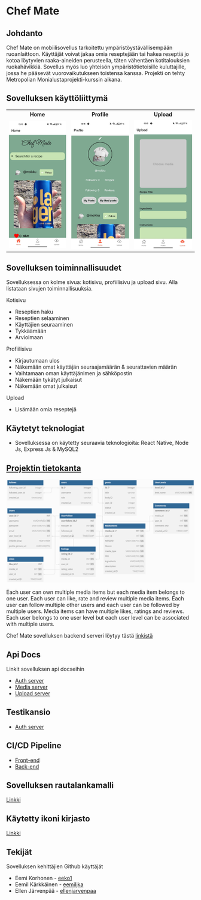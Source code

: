 <h1>
    Chef Mate
</h1>

## Johdanto

Chef Mate on mobiilisovellus tarkoitettu ympäristöystävällisempään ruoanlaittoon.
Käyttäjät voivat jakaa omia reseptejään tai hakea reseptiä jo kotoa löytyvien raaka-aineiden perusteella, täten vähentäen kotitalouksien ruokahävikkiä.
Sovellus myös luo yhteisön ympäristötietoisille kuluttajille, jossa he pääsevät vuorovaikutukseen toistensa kanssa. Projekti on tehty Metropolian Monialustaprojekti-kurssin aikana.

## Sovelluksen käyttöliittymä

<table>
  <tr>
    <th>Home</th>
    <th>Profile</th>
    <th>Upload</th>
  </tr>
  <tr>
    <td><img src="./assets/screenshots/Chefmate-homepage.jpg" alt="Homepage" width="200"/></td>
    <td><img src="./assets/screenshots/Chefmate-profilepage.jpg" alt="Profile Page" width="200"/></td>
    <td><img src="./assets/screenshots/Chefmate-uploadpage.jpg" alt="Upload Page" width="200"/></td>
  </tr>
</table>

## Sovelluksen toiminnallisuudet

Sovelluksessa on kolme sivua: kotisivu, profiilisivu ja upload sivu. Alla listataan sivujen toiminnallisuuksia.

Kotisivu

- Reseptien haku
- Reseptien selaaminen
- Käyttäjien seuraaminen
- Tykkäämään
- Arvioimaan

Profiilisivu

- Kirjautumaan ulos
- Näkemään omat käyttäjän seuraajamäärän & seurattavien määrän
- Vaihtamaan oman käyttäjänimen ja sähköpostin
- Näkemään tykätyt julkaisut
- Näkemään omat julkaisut

Upload

- Lisämään omia reseptejä

## Käytetyt teknologiat

- Sovelluksessa on käytetty seuraavia teknologioita: React Native, Node Js, Express Js & MySQL2

## [Projektin tietokanta](https://github.com/eeko1/Chef-Mate-Backend/blob/main/database.sql)

<img src="./assets/database-diagram.png">

Each user can own multiple media items but each media item belongs to one user. Each user can like, rate and review multiple media items. 
Each user can follow multiple other users and each user can be followed by multiple users. Media items can have multiple likes, ratings and reviews. 
Each user belongs to one user level but each user level can be associated with multiple users. 

Chef Mate sovelluksen backend serveri löytyy tästä [linkistä](https://github.com/eeko1/Chef-Mate-Backend)

## Api Docs

Linkit sovelluksen api docseihin

- [Auth server](https://users.metropolia.fi/~eemiko/Apidocs/Auth-server/)
- [Media server](https://users.metropolia.fi/~eemiko/Apidocs/Media-Api/)
- [Upload server](https://users.metropolia.fi/~eemiko/Apidocs/Upload-server/)

## Testikansio

- [Auth server](https://github.com/eeko1/Chef-Mate-Backend/tree/main/servers/auth-server/test)

## CI/CD Pipeline

- [Front-end](https://github.com/eeko1/Chef-Mate-Frontend/tree/main/.github/workflows)
- [Back-end](https://github.com/eeko1/Chef-Mate-Backend/tree/main/.github/workflows)

## Sovelluksen rautalankamalli

[Linkki](https://www.figma.com/file/pSZZJuq3HMJxlCc6EUkCh0/chef-mate?type=design&node-id=1-2&mode=design&t=orntoBIQE01FHznn-0)

## Käytetty ikoni kirjasto

[Linkki](https://oblador.github.io/react-native-vector-icons/)

## Tekijät

Sovelluksen kehittäjien Github käyttäjät

- Eemi Korhonen - [eeko1](https://github.com/eeko1)
- Eemil Kärkkäinen - [eemiljka](https://github.com/eemiljka)
- Ellen Järvenpää - [ellenjarvenpaa](https://github.com/ellenjarvenpaa)
